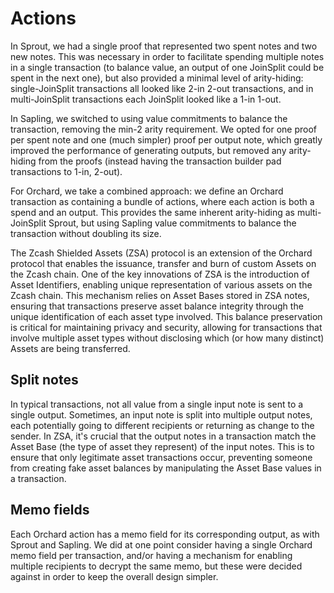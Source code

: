 # Actions

In Sprout, we had a single proof that represented two spent notes and two new notes. This
was necessary in order to facilitate spending multiple notes in a single transaction (to
balance value, an output of one JoinSplit could be spent in the next one), but also
provided a minimal level of arity-hiding: single-JoinSplit transactions all looked like
2-in 2-out transactions, and in multi-JoinSplit transactions each JoinSplit looked like a
1-in 1-out.

In Sapling, we switched to using value commitments to balance the transaction, removing
the min-2 arity requirement. We opted for one proof per spent note and one (much simpler)
proof per output note, which greatly improved the performance of generating outputs, but
removed any arity-hiding from the proofs (instead having the transaction builder pad
transactions to 1-in, 2-out).

For Orchard, we take a combined approach: we define an Orchard transaction as containing a
bundle of actions, where each action is both a spend and an output. This provides the same
inherent arity-hiding as multi-JoinSplit Sprout, but using Sapling value commitments to
balance the transaction without doubling its size.

The Zcash Shielded Assets (ZSA) protocol is an extension of the Orchard protocol that enables 
the issuance, transfer and burn of custom Assets on the Zcash chain.
One of the key innovations of ZSA is the introduction of Asset Identifiers, enabling unique 
representation of various assets on the Zcash chain. This mechanism relies on Asset Bases stored 
in ZSA notes, ensuring that transactions preserve asset balance integrity through the unique 
identification of each asset type involved. This balance preservation is critical for maintaining
privacy and security, allowing for transactions that involve multiple asset types without 
disclosing which (or how many distinct) Assets are being transferred.

## Split notes

In typical transactions, not all value from a single input note is sent to a single output. Sometimes, an input note is
split into multiple output notes, each potentially going to different recipients or returning as change to the sender.
In ZSA, it's crucial that the output notes in a transaction match the Asset Base (the type of asset they represent) of 
the input notes. This is to ensure that only legitimate asset transactions occur, preventing someone from creating fake 
asset balances by manipulating the Asset Base values in a transaction.



## Memo fields

Each Orchard action has a memo field for its corresponding output, as with Sprout and
Sapling. We did at one point consider having a single Orchard memo field per transaction,
and/or having a mechanism for enabling multiple recipients to decrypt the same memo, but
these were decided against in order to keep the overall design simpler.
